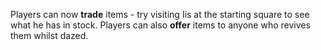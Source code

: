 Players can now **trade** items - try visiting Iis at the starting square to see what he has in stock. Players can also **offer** items to anyone who revives them whilst dazed.
